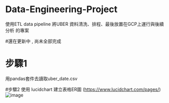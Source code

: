 # Data-Engineering-Project
 使用ETL data pipeline 將UBER 資料清洗、排程、最後放置在GCP上運行與後續分析 的專案

#還在更新中 , 尚未全部完成

# 步驟1
用pandas套件去讀取uber_date.csv


#步驟2
使用 lucidchart  建立表格ER圖 
(https://www.lucidchart.com/pages/)
![image](https://github.com/tn00627974/Data-Engineering-Project/assets/139155210/8354e3fb-8375-4fba-925a-d33c32990923)

